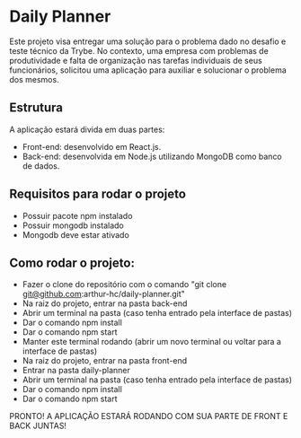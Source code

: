 # Daily Planner

Este projeto visa entregar uma solução para o problema dado no desafio e teste técnico da Trybe. No contexto, uma empresa com problemas de produtividade e falta de organização nas tarefas individuais de seus funcionários, solicitou uma aplicação para auxiliar e solucionar o problema dos mesmos.

## Estrutura
A aplicação estará divida em duas partes:
* Front-end: desenvolvido em React.js.
* Back-end: desenvolvida em Node.js utilizando MongoDB como banco de dados.

## Requisitos para rodar o projeto
* Possuir pacote npm instalado
* Possuir mongodb instalado
* Mongodb deve estar ativado

## Como rodar o projeto:
* Fazer o clone do repositório com o comando "git clone git@github.com:arthur-hc/daily-planner.git"
* Na raiz do projeto, entrar na pasta back-end
* Abrir um terminal na pasta (caso tenha entrado pela interface de pastas)
* Dar o comando npm install
* Dar o comando npm start
* Manter este terminal rodando (abrir um novo terminal ou voltar para a interface de pastas)
* Na raiz do projeto, entrar na pasta front-end
* Entrar na pasta daily-planner
* Abrir um terminal na pasta (caso tenha entrado pela interface de pastas)
* Dar o comando npm install
* Dar o comando npm start

PRONTO! A APLICAÇÃO ESTARÁ RODANDO COM SUA PARTE DE FRONT E BACK JUNTAS!
